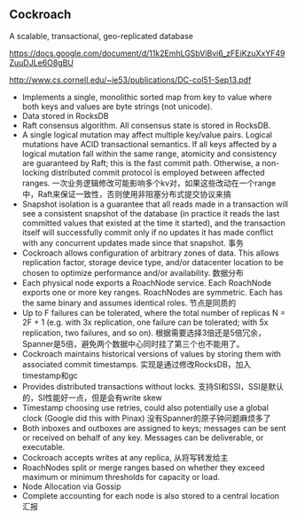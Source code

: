## Cockroach

A scalable, transactional, geo-replicated database

https://docs.google.com/document/d/11k2EmhLGSbViBvi6_zFEiKzuXxYF49ZuuDJLe6O8gBU

http://www.cs.cornell.edu/~ie53/publications/DC-col51-Sep13.pdf

- Implements a single, monolithic sorted map from key to value where both keys and values are byte strings (not unicode).
- Data stored in RocksDB
- Raft consensus algorithm. All consensus state is stored in RocksDB.
- A single logical mutation may affect multiple key/value pairs. Logical mutations have ACID transactional semantics. If all keys affected by a logical mutation fall within the same range, atomicity and consistency are guaranteed by Raft; this is the fast commit path. Otherwise, a non-locking distributed commit protocol is employed between affected ranges. 一次业务逻辑修改可能影响多个kv对，如果这些改动在一个range中，Raft来保证一致性，否则使用非阻塞分布式提交协议来搞
- Snapshot isolation is a guarantee that all reads made in a transaction will see a consistent snapshot of the database (in practice it reads the last committed values that existed at the time it started), and the transaction itself will successfully commit only if no updates it has made conflict with any concurrent updates made since that snapshot. 事务
- Cockroach allows configuration of arbitrary zones of data. This allows replication factor, storage device type, and/or datacenter location to be chosen to optimize performance and/or availability. 数据分布
- Each physical node exports a RoachNode service. Each RoachNode exports one or more key ranges. RoachNodes are symmetric. Each has the same binary and assumes identical roles. 节点是同质的
- Up to F failures can be tolerated, where the total number of replicas N = 2F + 1 (e.g. with 3x replication, one failure can be tolerated; with 5x replication, two failures, and so on). 根据需要选择3倍还是5倍冗余，Spanner是5倍，避免两个数据中心同时挂了第三个也不能用了。
- Cockroach maintains historical versions of values by storing them with associated commit timestamps. 实现是通过修改RocksDB，加入timestamp和gc
- Provides distributed transactions without locks. 支持SI和SSI，SSI是默认的，SI性能好一点，但是会有write skew
- Timestamp choosing use retries, could also potentially use a global clock (Google did this with Pinax) 没有Spanner的原子钟问题麻烦多了
- Both inboxes and outboxes are assigned to keys; messages can be sent or received on behalf of any key. Messages can be deliverable, or executable.  
- Cockroach accepts writes at any replica, 从将写转发给主
- RoachNodes split or merge ranges based on whether they exceed maximum or minimum thresholds for capacity or load.
- Node Allocation via Gossip
- Complete accounting for each node is also stored to a central location 汇报
